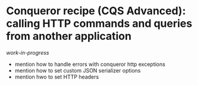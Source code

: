 # Conqueror recipe (CQS Advanced): calling HTTP commands and queries from another application

_work-in-progress_

- mention how to handle errors with conqueror http exceptions
- mention how to set custom JSON serializer options
- mention hwo to set HTTP headers
